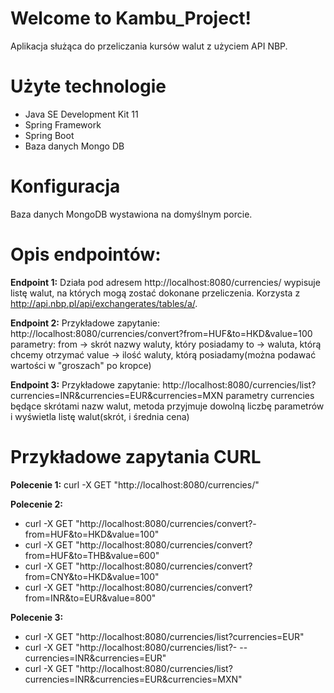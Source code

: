 # Welcome to Kambu_Project!

Aplikacja służąca do przeliczania kursów walut z użyciem API NBP.


# Użyte technologie

-  Java SE Development Kit 11
- Spring Framework
- Spring Boot
- Baza danych Mongo DB

# Konfiguracja
Baza danych MongoDB wystawiona na domyślnym porcie. 

# Opis endpointów:
**Endpoint 1:**
Działa pod adresem http://localhost:8080/currencies/ wypisuje listę walut, na których mogą zostać dokonane przeliczenia. Korzysta z http://api.nbp.pl/api/exchangerates/tables/a/.

**Endpoint 2:**
Przykładowe zapytanie:
http://localhost:8080/currencies/convert?from=HUF&to=HKD&value=100
parametry:
from -> skrót nazwy waluty, który posiadamy
to -> waluta, którą chcemy otrzymać
value -> ilość waluty, którą posiadamy(można podawać wartości w "groszach" po kropce)

**Endpoint 3:**
Przykładowe zapytanie:
http://localhost:8080/currencies/list?currencies=INR&currencies=EUR&currencies=MXN
parametry currencies będące skrótami nazw walut, metoda przyjmuje dowolną liczbę parametrów i wyświetla listę walut(skrót, i średnia cena)


# Przykładowe zapytania CURL

**Polecenie 1:**
curl -X GET "http://localhost:8080/currencies/"

**Polecenie 2:**
- curl -X GET "http://localhost:8080/currencies/convert?- from=HUF&to=HKD&value=100"
- curl -X GET "http://localhost:8080/currencies/convert?from=HUF&to=THB&value=600"
- curl -X GET "http://localhost:8080/currencies/convert?from=CNY&to=HKD&value=100"
- curl -X GET "http://localhost:8080/currencies/convert?from=INR&to=EUR&value=800"

**Polecenie 3:**
- curl -X GET "http://localhost:8080/currencies/list?currencies=EUR"
- curl -X GET "http://localhost:8080/currencies/list?- --currencies=INR&currencies=EUR"
- curl -X GET "http://localhost:8080/currencies/list?currencies=INR&currencies=EUR&currencies=MXN"


